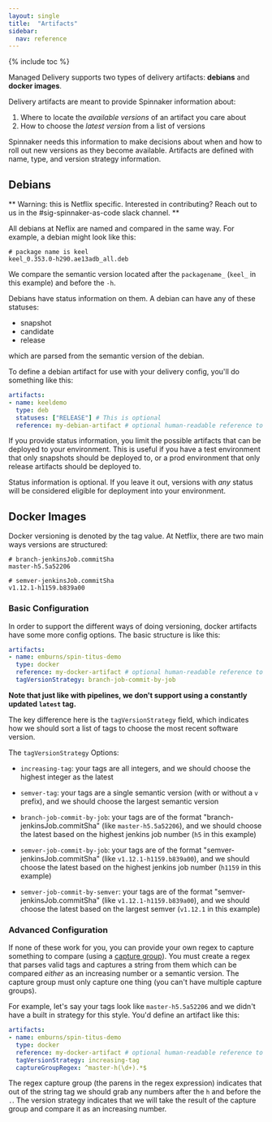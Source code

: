```yaml
---
layout: single
title:  "Artifacts"
sidebar:
  nav: reference
---
```


{% include toc %}


Managed Delivery supports two types of delivery artifacts: **debians** and **docker images**.

Delivery artifacts are meant to provide Spinnaker information about:
1. Where to locate the *available versions* of an artifact you care about
2. How to choose the *latest version* from a list of versions

Spinnaker needs this information to make decisions about when and how to roll out new versions as they become available. Artifacts are defined with name, type, and version strategy information.

## Debians

** Warning: this is Netflix specific. Interested in contributing? Reach out to us in the #sig-spinnaker-as-code slack channel. **

All debians at Neflix are named and compared in the same way. 
For example, a debian might look like this:

```
# package name is keel
keel_0.353.0-h290.ae13adb_all.deb
```

We compare the semantic version located after the `packagename_` (`keel_` in this example) and before the `-h`.

Debians have status information on them. A debian can have any of these statuses: 

- snapshot
- candidate
- release

which are parsed from the semantic version of the debian.


To define a debian artifact for use with your delivery config, you'll do something like this:

```yaml
artifacts:
- name: keeldemo
  type: deb
  statuses: ["RELEASE"] # This is optional
  reference: my-debian-artifact # optional human-readable reference to be used elsewhere in the config, defaults to artifact name
```

If you provide status information, you limit the possible artifacts that can be deployed to your environment. 
This is useful if you have a test environment that only snapshots should be deployed to, or a prod environment that only release artifacts should be deployed to.

Status information is optional. If you leave it out, versions with *any* status will be considered eligible for deployment into your environment.

## Docker Images

Docker versioning is denoted by the tag value.
At Netflix, there are two main ways versions are structured:

```
# branch-jenkinsJob.commitSha
master-h5.5a52206

# semver-jenkinsJob.commitSha
v1.12.1-h1159.b839a00
``` 


### Basic Configuration

In order to support the different ways of doing versioning, docker artifacts have some more config options. 
The basic structure is like this:

```yaml
artifacts:
- name: emburns/spin-titus-demo
  type: docker
  reference: my-docker-artifact # optional human-readable reference to be used elsewhere in the config, defaults to artifact name
  tagVersionStrategy: branch-job-commit-by-job
```

**Note that just like with pipelines, we don't support using a constantly updated `latest` tag.**

The key difference here is the `tagVersionStrategy` field, which indicates how we should sort a list of tags to choose the most recent software version.

The `tagVersionStrategy` Options:

- `increasing-tag`: your tags are all integers, and we should choose the highest integer as the latest

- `semver-tag`: your tags are a single semantic version (with or without a `v` prefix), and we should choose the largest semantic version

- `branch-job-commit-by-job`: your tags are of the format "branch-jenkinsJob.commitSha" (like `master-h5.5a52206`), and we should choose the latest based on the highest jenkins job number (`h5` in this example)

- `semver-job-commit-by-job`: your tags are of the format "semver-jenkinsJob.commitSha" (like `v1.12.1-h1159.b839a00`), and we should choose the latest based on the highest jenkins job number (`h1159` in this example)

- `semver-job-commit-by-semver`: your tags are of the format "semver-jenkinsJob.commitSha" (like `v1.12.1-h1159.b839a00`), and we should choose the latest based on the largest semver (`v1.12.1` in this example)


### Advanced Configuration

If none of these work for you, you can provide your own regex to capture something to compare (using a [capture group](https://www.regular-expressions.info/refcapture.html)).
You must create a regex that parses valid tags and captures a string from them which can be compared _either_ as an increasing number or a semantic version.
The capture group must only capture one thing (you can't have multiple capture groups).

For example, let's say your tags look like `master-h5.5a52206` and we didn't have a built in strategy for this style. 
You'd define an artifact like this:

```yaml
artifacts:
- name: emburns/spin-titus-demo
  type: docker
  reference: my-docker-artifact # optional human-readable reference to be used elsewhere in the config, defaults to artifact name
  tagVersionStrategy: increasing-tag
  captureGroupRegex: ^master-h(\d+).*$
```

The regex capture group (the parens in the regex expression) indicates that out of the string tag we should grab any numbers after the `h` and before the `.`.
The version strategy indicates that we will take the result of the capture group and compare it as an increasing number.
